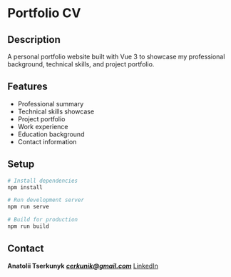 # Portfolio CV

## Description

A personal portfolio website built with Vue 3 to showcase my professional background, technical skills, and project portfolio.

## Features

- Professional summary
- Technical skills showcase
- Project portfolio
- Work experience
- Education background
- Contact information

## Setup

```bash
# Install dependencies
npm install

# Run development server
npm run serve

# Build for production
npm run build
```

## Contact

**Anatolii Tserkunyk**
***cerkunik@gmail.com***
[LinkedIn](https://www.linkedin.com/in/anatolii-tserkunyk/)
